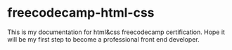 # freecodecamp-html-css
This is my documentation for html&css freecodecamp certification. Hope it will be my first step to become a professional front end developer.
